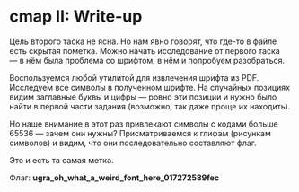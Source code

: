 # cmap II: Write-up

Цель второго таска не ясна. Но нам явно говорят, что где-то в файле есть скрытая пометка. Можно начать исследование от первого таска — в нём была проблема со шрифтом, в нём и попробуем разобраться.

Воспользуемся любой утилитой для извлечения шрифта из PDF. Исследуем все символы в полученном шрифте. На случайных позициях видим заглавные буквы и цифры — ровно эти позиции и нужно было найти в первой части задания (возможно, так даже проще их находить).

Но наше внимание в этот раз привлекают символы с кодами больше 65536 — зачем они нужны? Присматриваемся к глифам (рисункам символов) и видим, что они последовательно составляют флаг.

Это и есть та самая метка.

Флаг: **ugra_oh_what_a_weird_font_here_017272589fec**
